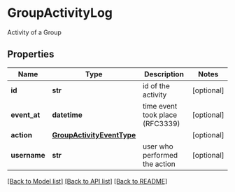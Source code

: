 # GroupActivityLog

Activity of a Group

## Properties

| Name         | Type                                                    | Description                     | Notes      |
| ------------ | ------------------------------------------------------- | ------------------------------- | ---------- |
| **id**       | **str**                                                 | id of the activity              | [optional] |
| **event_at** | **datetime**                                            | time event took place (RFC3339) | [optional] |
| **action**   | [**GroupActivityEventType**](GroupActivityEventType.md) |                                 | [optional] |
| **username** | **str**                                                 | user who performed the action   | [optional] |

[[Back to Model list]](../README.md#documentation-for-models) [[Back to API list]](../README.md#documentation-for-api-endpoints) [[Back to README]](../README.md)
